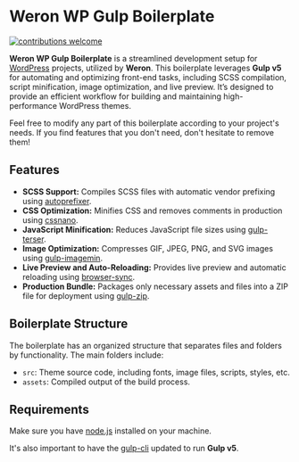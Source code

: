 # Weron WP Gulp Boilerplate

[![contributions welcome](https://img.shields.io/badge/contributions-welcome-brightgreen)](https://egghead.io/courses/how-to-contribute-to-an-open-source-project-on-github)

**Weron WP Gulp Boilerplate** is a streamlined development setup for [WordPress](https://br.wordpress.org/) projects, utilized by **Weron**. This boilerplate leverages **Gulp v5** for automating and optimizing front-end tasks, including SCSS compilation, script minification, image optimization, and live preview. It’s designed to provide an efficient workflow for building and maintaining high-performance WordPress themes.

Feel free to modify any part of this boilerplate according to your project's needs. If you find features that you don't need, don't hesitate to remove them!

## Features

- **SCSS Support:** Compiles SCSS files with automatic vendor prefixing using [autoprefixer](https://github.com/postcss/autoprefixer).
- **CSS Optimization:** Minifies CSS and removes comments in production using [cssnano](https://github.com/cssnano/cssnano).
- **JavaScript Minification:** Reduces JavaScript file sizes using [gulp-terser](https://github.com/duan602728596/gulp-terser).
- **Image Optimization:** Compresses GIF, JPEG, PNG, and SVG images using [gulp-imagemin](https://github.com/sindresorhus/gulp-imagemin).
- **Live Preview and Auto-Reloading:** Provides live preview and automatic reloading using [browser-sync](https://github.com/BrowserSync/browser-sync).
- **Production Bundle:** Packages only necessary assets and files into a ZIP file for deployment using [gulp-zip](https://github.com/sindresorhus/gulp-zip).

## Boilerplate Structure

The boilerplate has an organized structure that separates files and folders by functionality. The main folders include:

- `src`: Theme source code, including fonts, image files, scripts, styles, etc.
- `assets`: Compiled output of the build process.

## Requirements

Make sure you have [node.js](https://github.com/nodejs/node) installed on your machine.

It's also important to have the [gulp-cli](https://github.com/gulpjs/gulp-cli) updated to run **Gulp v5**.

